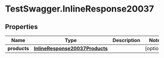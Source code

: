 # TestSwagger.InlineResponse20037

## Properties

Name | Type | Description | Notes
------------ | ------------- | ------------- | -------------
**products** | [**InlineResponse20037Products**](InlineResponse20037Products.md) |  | [optional] 


